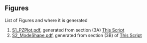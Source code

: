 **Figures**
---
List of Figures and where it is generated

1. [S1_PZPlot.pdf](Images/S1_PZPlot.pdf), generated from section (3A) [This Script](MATLAB/example.m)
2. [S2_ModeShape.pdf](Images/S2_ModeShape.pdf), generated from section (3B) of [This Script](MATLAB/example.m)
